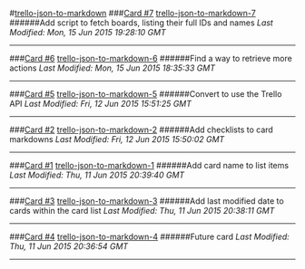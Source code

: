 #[trello-json-to-markdown](https://trello.com/b/1Mt3BuUL)
###[Card #7](trello-json-to-markdown-cards/trello-json-to-markdown-7.md)
[trello-json-to-markdown-7](trello-json-to-markdown-cards/trello-json-to-markdown-7.md)
######Add script to fetch boards, listing their full IDs and names
*Last Modified: Mon, 15 Jun 2015 19:28:10 GMT*
___
###[Card #6](trello-json-to-markdown-cards/trello-json-to-markdown-6.md)
[trello-json-to-markdown-6](trello-json-to-markdown-cards/trello-json-to-markdown-6.md)
######Find a way to retrieve more actions
*Last Modified: Mon, 15 Jun 2015 18:35:33 GMT*
___
###[Card #5](trello-json-to-markdown-cards/trello-json-to-markdown-5.md)
[trello-json-to-markdown-5](trello-json-to-markdown-cards/trello-json-to-markdown-5.md)
######Convert to use the Trello API
*Last Modified: Fri, 12 Jun 2015 15:51:25 GMT*
___
###[Card #2](trello-json-to-markdown-cards/trello-json-to-markdown-2.md)
[trello-json-to-markdown-2](trello-json-to-markdown-cards/trello-json-to-markdown-2.md)
######Add checklists to card markdowns
*Last Modified: Fri, 12 Jun 2015 15:50:02 GMT*
___
###[Card #1](trello-json-to-markdown-cards/trello-json-to-markdown-1.md)
[trello-json-to-markdown-1](trello-json-to-markdown-cards/trello-json-to-markdown-1.md)
######Add card name to list items
*Last Modified: Thu, 11 Jun 2015 20:39:40 GMT*
___
###[Card #3](trello-json-to-markdown-cards/trello-json-to-markdown-3.md)
[trello-json-to-markdown-3](trello-json-to-markdown-cards/trello-json-to-markdown-3.md)
######Add last modified date to cards within the card list
*Last Modified: Thu, 11 Jun 2015 20:38:11 GMT*
___
###[Card #4](trello-json-to-markdown-cards/trello-json-to-markdown-4.md)
[trello-json-to-markdown-4](trello-json-to-markdown-cards/trello-json-to-markdown-4.md)
######Future card
*Last Modified: Thu, 11 Jun 2015 20:36:54 GMT*
___

